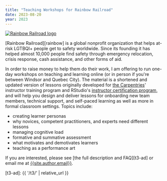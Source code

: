 ```yaml
---
title: "Teaching Workshops for Rainbow Railroad"
date: 2023-08-20
year: 2023
---
```


<div class="row">
  <div class="col-2">
    <p>
      <a href="https://www.rainbowrailroad.org/">
        <img src="{{ '/files/rainbow-railroad.jpg' | relative_url }}" alt="Rainbow Railroad logo" class="image centered" >
      </a>
    </p>
  </div>
  <div class="col-10">
    <p markdown="1">
      [Rainbow Railroad][rainbow] is a global nonprofit organization
      that helps at-risk LGTBQI+ people get to safety worldwide.
      Since its founding
      it has helped almost 10,000 people find safety through emergency relocation,
      crisis response,
      cash assistance,
      and other forms of aid.
    </p>
  </div>
</div>

In order to raise money to help them do their work,
I am offering to run one-day workshops on teaching and learning online
(or in person if you're between Windsor and Quebec City).
The material is a shortened and updated version of
lessons originally developed for
[the Carpentries][carpentries]' instructor training program
and RStudio's [instructor certification program][rstudio-ed],
and will help you design and deliver lessons for onboarding new team members,
technical support,
and self-paced learning
as well as more in formal classroom settings.
Topics include:

-   creating learner personas
-   why novices, competent practitioners, and experts need different lessons
-   managing cognitive load
-   formative and summative assessment
-   what motivates and demotivates learners
-   teaching as a performance art

If you are interested,
please see [the full description and FAQ][t3-ad]
or email me at [{{site.author.email}}][email].

[carpentries]: https://carpentries.org/
[email]: mailto:{{site.author.email}}
[rainbow]: https://www.rainbowrailroad.org/
[rstudio-ed]: https://education.rstudio.com/trainers
[t3-ad]: {{ '/t3/' | relative_url }}
